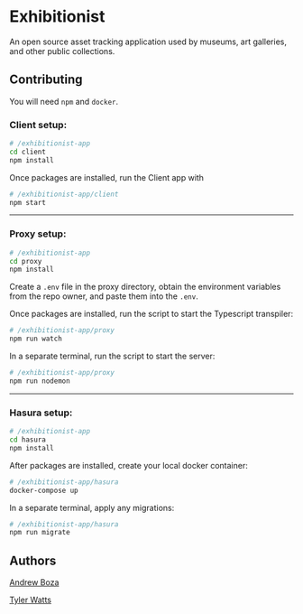 # Exhibitionist

An open source asset tracking application used by museums, art galleries, and other public collections.

## Contributing

You will need `npm` and `docker`.

### Client setup:

```bash
# /exhibitionist-app
cd client
npm install
```

Once packages are installed, run the Client app with

```bash
# /exhibitionist-app/client
npm start
```

---

### Proxy setup:

```bash
# /exhibitionist-app
cd proxy
npm install
```

Create a `.env` file in the proxy directory, obtain the environment variables from the repo owner, and paste them into the `.env`.

Once packages are installed, run the script to start the Typescript transpiler:

```bash
# /exhibitionist-app/proxy
npm run watch
```

In a separate terminal, run the script to start the server:

```bash
# /exhibitionist-app/proxy
npm run nodemon
```

---

### Hasura setup:

```bash
# /exhibitionist-app
cd hasura
npm install
```

After packages are installed, create your local docker container:

```bash
# /exhibitionist-app/hasura
docker-compose up
```

In a separate terminal, apply any migrations:

```bash
# /exhibitionist-app/hasura
npm run migrate
```

## Authors

[Andrew Boza](https://github.com/virtuaboza)

[Tyler Watts](https://github.com/tylermwatts)
